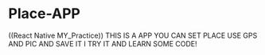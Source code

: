 # Place-APP
((React Native MY_Practice))
THIS IS A APP YOU CAN SET PLACE USE GPS AND PIC AND SAVE IT I TRY IT AND LEARN SOME CODE!
